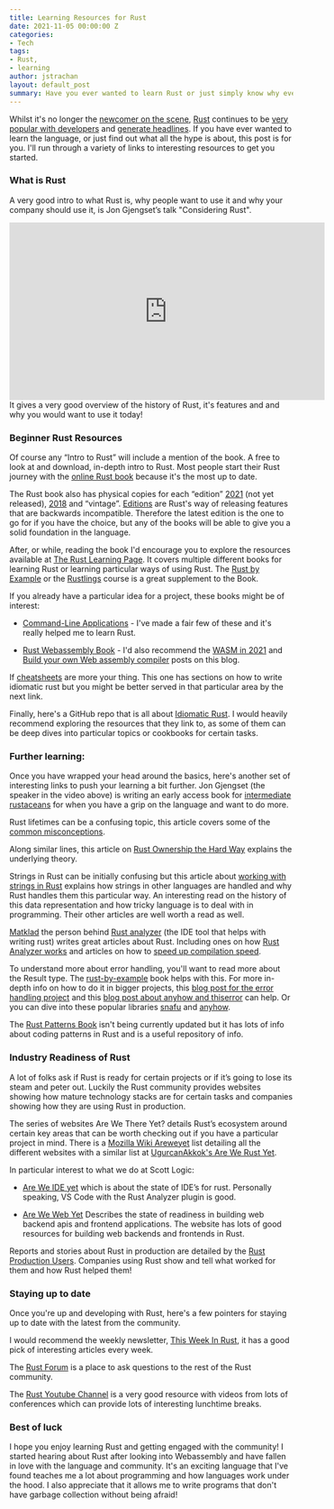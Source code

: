 ```yaml
---
title: Learning Resources for Rust
date: 2021-11-05 00:00:00 Z
categories:
- Tech
tags:
- Rust,
- learning
author: jstrachan
layout: default_post
summary: Have you ever wanted to learn Rust or just simply know why everyone is so hyped about it? Well, I’ve put together a pile of links to interesting resources to get you started!
---
```


Whilst it's no longer the [newcomer on the scene](https://ziglang.org/), [Rust](https://www.rust-lang.org/) continues to be [very popular with developers](https://insights.stackoverflow.com/survey/2020#most-loved-dreaded-and-wanted) and [generate headlines](https://rome.tools/blog/2021/09/21/rome-will-be-rewritten-in-rust). If you have ever wanted to learn the language, or just find out what all the hype is about, this post is for you. I'll run through a variety of links to interesting resources to get you started.

### What is Rust
A very good intro to what Rust is, why people want to use it and why your company should use it, is Jon Gjengset’s talk "Considering Rust".
<iframe width="560" height="315" src="https://www.youtube.com/embed/DnT-LUQgc7s" title="YouTube video player" frameborder="0" allow="accelerometer; autoplay; clipboard-write; encrypted-media; gyroscope; picture-in-picture" allowfullscreen></iframe>
It gives a very good overview of the history of Rust, it's features and and why you would want to use it today!

### Beginner Rust Resources

Of course any “Intro to Rust” will include a mention of the book. A free to look at and download, in-depth intro to Rust. Most people start their Rust journey with the [online Rust book](https://doc.rust-lang.org/book/) because it's the most up to date.

The Rust book also has physical copies for each “edition” [2021](https://nostarch.com/rust-rustaceans) (not yet released), [2018](https://nostarch.com/Rust2018) and “vintage”. [Editions](https://doc.rust-lang.org/edition-guide/editions/index.html) are Rust's way of releasing features that are backwards incompatible. Therefore the latest edition is the one to go for if you have the choice, but any of the books will be able to give you a solid foundation in the language.

After, or while, reading the book I'd encourage you to explore the resources available at [The Rust Learning Page](https://www.rust-lang.org/learn). It covers multiple different books for learning Rust or learning particular ways of using Rust. The [Rust by Example](https://doc.rust-lang.org/stable/rust-by-example/) or the [Rustlings](https://github.com/rust-lang/rustlings/) course is a great supplement to the Book.

If you already have a particular idea for a project, these books might be of interest:

* [Command-Line Applications](https://rust-cli.github.io/book/index.html) - I've made a fair few of these and it's really helped me to learn Rust.

* [Rust Webassembly Book](https://rustwasm.github.io/docs/book/) - I'd also recommend the [WASM in 2021](https://blog.scottlogic.com/2021/06/21/state-of-wasm.html) and [Build your own Web assembly compiler](https://blog.scottlogic.com/2019/05/17/webassembly-compiler.html) posts on this blog.

If [cheatsheets](https://cheats.rs/) are more your thing. This one has sections on how to write idiomatic rust but you might be better served in that particular area by the next link.

Finally, here's a GitHub repo that is all about [Idiomatic Rust](https://github.com/mre/idiomatic-rust). I would heavily recommend exploring the resources that they link to, as some of them can be deep dives into particular topics or cookbooks for certain tasks.


### Further learning:

Once you have wrapped your head around the basics, here's another set of interesting links to push your learning a bit further.
Jon Gjengset (the speaker in the video above) is writing an early access book for [intermediate rustaceans](https://nostarch.com/rust-rustaceans) for when you have a grip on the language and want to do more.

Rust lifetimes can be a confusing topic, this article covers some of the [common misconceptions](https://github.com/pretzelhammer/rust-blog/blob/master/posts/common-rust-lifetime-misconceptions.md).

Along similar lines, this article on [Rust Ownership the Hard Way](https://chrismorgan.info/blog/rust-ownership-the-hard-way/) explains the underlying theory.

Strings in Rust can be initially confusing but this article about [working with strings in Rust](https://fasterthanli.me/articles/working-with-strings-in-rust) explains how strings in other languages are handled and why Rust handles them this particular way. An interesting read on the history of this data representation and how tricky language is to deal with in programming. Their other articles are well worth a read as well.

[Matklad](https://matklad.github.io/) the person behind [Rust analyzer](https://rust-analyzer.github.io/) (the IDE tool that helps with writing rust) writes great articles about Rust. Including ones on how [Rust Analyzer works](https://rust-analyzer.github.io/blog/2020/07/20/three-architectures-for-responsive-ide.html) and articles on how to [speed up compilation speed](https://matklad.github.io/2021/09/04/fast-rust-builds.html).

To understand more about error handling, you'll want to read more about the Result type. The [rust-by-example](https://doc.rust-lang.org/rust-by-example/error.html) book helps with this. For more in-depth info on how to do it in bigger projects, this [blog post for the error handling project](https://blog.rust-lang.org/inside-rust/2021/07/01/What-the-error-handling-project-group-is-working-towards.html) and this [blog post about anyhow and thiserror](https://nick.groenen.me/posts/rust-error-handling/) can help. Or you can dive into these popular libraries [snafu](https://github.com/shepmaster/snafu) and [anyhow](https://github.com/dtolnay/anyhow).

The [Rust Patterns Book](https://rust-unofficial.github.io/patterns/) isn't being currently updated but it has lots of info about coding patterns in Rust and is a useful repository of info.

### Industry Readiness of Rust

A lot of folks ask if Rust is ready for certain projects or if it’s going to lose its steam and peter out. Luckily the Rust community provides websites showing how mature technology stacks are for certain tasks and companies showing how they are using Rust in production.

The series of websites Are We There Yet? details Rust’s ecosystem around certain key areas that can be worth checking out if you have a particular project in mind.
There is a [Mozilla Wiki Areweyet](https://wiki.mozilla.org/Areweyet) list detailing all the different websites with a similar list at [UgurcanAkkok's Are We Rust Yet](https://github.com/UgurcanAkkok/AreWeRustYet).

In particular interest to what we do at Scott Logic: 

* [Are We IDE yet](https://areweideyet.com/)
which is about the state of IDE’s for rust. Personally speaking, VS Code with the Rust Analyzer plugin is good.

* [Are We Web Yet](https://www.arewewebyet.org/)
Describes the state of readiness in building web backend apis and frontend applications. The website has lots of good resources for building web backends and frontends in Rust.

Reports and stories about Rust in production are detailed by the [Rust Production Users](https://www.rust-lang.org/production/users). Companies using Rust show and tell what worked for them and how Rust helped them!

### Staying up to date
Once you're up and developing with Rust, here's a few pointers for staying up to date with the latest from the community.

I would recommend the weekly newsletter, [This Week In Rust](https://this-week-in-rust.org/), it has a good pick of interesting articles every week.

The [Rust Forum](https://users.rust-lang.org/) is a place to ask questions to the rest of the Rust community.

The [Rust Youtube Channel](https://www.youtube.com/channel/UCaYhcUwRBNscFNUKTjgPFiA) is a very good resource with videos from lots of conferences which can provide lots of interesting lunchtime breaks.

### Best of luck

I hope you enjoy learning Rust and getting engaged with the community! I started hearing about Rust after looking into Webassembly and have fallen in love with the language and community. It's an exciting language that I've found teaches me a lot about programming and how languages work under the hood. I also appreciate that it allows me to write programs that don't have garbage collection without being afraid! 